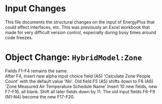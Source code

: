 Input Changes
=============

This file documents the structural changes on the input of EnergyPlus that could affect interfaces, etc.
This was previously an Excel workbook that made for very difficult version control, especially during busy times around code freezes.

# Object Change: `HybridModel:Zone`

Fields F1-F4 remains the same.  
After F4, insert new alpha input choice field (A5) 'Calculate Zone People Count' with the default value 'No'.
Old field F5 (A5) shifts down to F6 (A6) 'Zone Measured Air Temperature Schedule Name'
Insert 10 new fields, new F7-F16, all blank.
Shift all later fields down by 11. The old input fields F6-F9 (N1-N4) become the new F17-F20.


